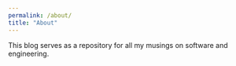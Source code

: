 ```yaml
---
permalink: /about/
title: "About"
---
```


This blog serves as a repository for all my musings on software and engineering.